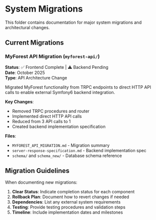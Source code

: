 # System Migrations

This folder contains documentation for major system migrations and architectural changes.

## Current Migrations

### MyForest API Migration (`myforest-api/`)
**Status**: ✅ Frontend Complete | ⚠️ Backend Pending  
**Date**: October 2025  
**Type**: API Architecture Change

Migrated MyForest functionality from TRPC endpoints to direct HTTP API calls to enable external Symfony6 backend integration.

**Key Changes**:
- Removed TRPC procedures and router
- Implemented direct HTTP API calls
- Reduced from 3 API calls to 1
- Created backend implementation specification

**Files**:
- `MYFOREST_API_MIGRATION.md` - Migration summary
- `server-response-specification.md` - Backend implementation spec
- `schema/` and `schema_new/` - Database schema reference

## Migration Guidelines

When documenting new migrations:
1. **Clear Status**: Indicate completion status for each component
2. **Rollback Plan**: Document how to revert changes if needed
3. **Dependencies**: List any external system requirements
4. **Testing**: Provide testing procedures and validation steps
5. **Timeline**: Include implementation dates and milestones